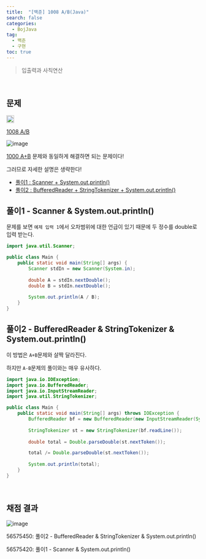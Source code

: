 ```yaml
---
title:  "[백준] 1008 A/B(Java)"
search: false
categories: 
  - BojJava
tag:
  - 백준
  - 구현
toc: true
---
```


> 입출력과 사칙연산

<br>

## 문제
<img src="https://static.solved.ac/tier_small/1.svg" width="20px"/>

[1008 A/B](https://www.acmicpc.net/problem/1008)

![image](https://user-images.githubusercontent.com/87406514/221579625-11520ba4-3748-4e6d-8a02-d432465a0334.png)

[1000 A+B](https://www.acmicpc.net/problem/1000) 문제와 동일하게 해결하면 되는 문제이다!

그러므로 자세한 설명은 생략한다!

- [풀이1 : Scanner + System.out.println()](#풀이1---scanner--systemoutprintln)
- [풀이2 : BufferedReader + StringTokenizer + System.out.println()](#풀이2---bufferedreader--stringtokenizer--systemoutprintln)

## 풀이1 - Scanner & System.out.println()

문제를 보면 `예제 입력 1`에서 오차범위에 대한 언급이 있기 때문에 두 정수를 double로 입력 받는다.

```java
import java.util.Scanner;

public class Main {
    public static void main(String[] args) {
        Scanner stdIn = new Scanner(System.in);
        
        double A = stdIn.nextDouble();
        double B = stdIn.nextDouble();
        
        System.out.println(A / B);
    }
}
```

## 풀이2 - BufferedReader & StringTokenizer & System.out.println()

이 방법은 `A+B`문제와 살짝 달라진다.

하지만 `A-B`문제의 풀이와는 매우 유사하다.

```java
import java.io.IOException;
import java.io.BufferedReader;
import java.io.InputStreamReader;
import java.util.StringTokenizer;

public class Main {
    public static void main(String[] args) throws IOException {
        BufferedReader bf = new BufferedReader(new InputStreamReader(System.in));
        
        StringTokenizer st = new StringTokenizer(bf.readLine());
        
        double total = Double.parseDouble(st.nextToken());

        total /= Double.parseDouble(st.nextToken());
        
        System.out.println(total);
    }
}
```

<br>

## 채점 결과
![image](https://user-images.githubusercontent.com/87406514/221581009-6080ada3-0e20-4c36-a234-7c0a53a967fd.png)

56575450: 풀이2 - BufferedReader & StringTokenizer & System.out.println()

56575420: 풀이1 - Scanner & System.out.println()